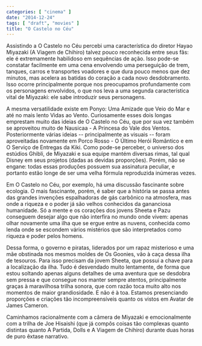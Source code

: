 ```yaml
---
categories: [ "cinema" ]
date: "2014-12-24"
tags: [ "draft", "movies" ]
title: "O Castelo no Céu"
---
```

Assistindo a O Castelo no Céu percebi uma característica do diretor
Hayao Miyazaki (A Viagem de Chihiro) talvez pouco reconhecida entre seus
fãs: ele é extremamente habilidoso em sequências de ação. Isso
pode-se constatar facilmente em uma cena envolvendo uma perseguição
de trem, tanques, carros e transportes voadores e que dura pouco
menos que dez minutos, mas acelera as batidas do coração a cada
novo desdobramento. Isso ocorre principalmente porque nos preocupamos
profundamente com os personagens envolvidos, o que nos leva a uma segunda
característica vital de Miyazaki: ele sabe introduzir seus personagens.

A mesma versatilidade existe em Ponyo: Uma Amizade que Veio do Mar
e até no mais lento Vidas ao Vento. Curiosamente esses dois longas
emprestam muito das ideias de O Castelo no Céu, que por sua vez
também se aproveitou muito de Nausicaa - A Princesa do Vale dos
Ventos. Posteriormente várias ideias -- principalmente as visuais --
foram aproveitadas novamente em Porco Rosso - O Último Herói Romântico
e em O Serviço de Entregas da Kiki. Como pode-se perceber, o universo
dos estúdios Ghibli, de Miyazaki e sua equipe mantém diversas rimas,
tal qual Disney em seus projetos (dadas as devidas proporções). Porém,
não se engane: todas essas produções possuem sua assinatura peculiar,
e portanto estão longe de ser uma velha fórmula reproduzida inúmeras
vezes.

Em O Castelo no Céu, por exemplo, há uma discussão fascinante
sobre ecologia. O mais fascinante, porém, é saber que a história se
passa antes das grandes invenções espalhadoras de gás carbônico na
atmosfera, mas onde a riqueza e o poder já são velhos conhecidos da
gananciosa humanidade. Só a mente e os corações dos jovens Sheeta
e Pazu conseguem desejar algo que não interfira no mundo onde vivem:
apenas olhar novamente uma ilha que se ergue entre as nuvens, conhecida
como lenda onde se escondem vários mistérios que são interpretados
como riqueza e poder pelos homens.

Dessa forma, o governo e piratas, liderados por um rapaz misterioso e
uma mãe obstinada nos mesmos moldes de Os Goonies, vão à caça dessa
ilha de tesouros. Para isso precisam da jovem Sheeta, que possui a chave
para a localização da ilha. Tudo é desvendado muito lentamente,
de forma que estou soltando apenas alguns detalhes de uma aventura
que se desdobra sem pressa e que consegue nos manter sempre atentos,
principalmente graças à maravilhosa trilha sonora, que com razão toca
muito alto nos momentos de maior grandiosidade. E não é à toa. Estamos
presenciando proporções e criações tão incompreensíveis quanto os
vistos em Avatar de James Cameron.

Caminhamos racionalmente com a câmera de Miyazaki e emocionalmente com
a trilha de Joe Hisaishi (que já compôs coisas tão complexas quanto
distintas quanto A Partida, Dolls e A Viagem de Chihiro) durante duas
horas de puro êxtase narrativo.
